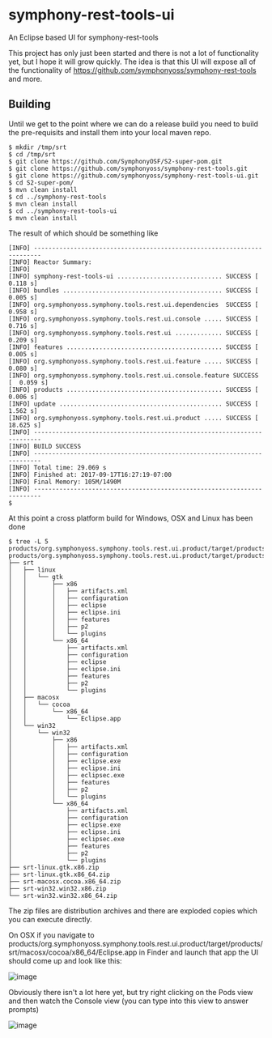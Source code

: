 # symphony-rest-tools-ui
An Eclipse based UI for symphony-rest-tools

This project has only just been started and there is not a lot of functionality yet, but I hope it will grow quickly. The idea is that this UI will expose all of the functionality of https://github.com/symphonyoss/symphony-rest-tools and more.

## Building
Until we get to the point where we can do a release build you need to build the pre-requisits and install them into your local maven repo.

```
$ mkdir /tmp/srt
$ cd /tmp/srt
$ git clone https://github.com/SymphonyOSF/S2-super-pom.git
$ git clone https://github.com/symphonyoss/symphony-rest-tools.git
$ git clone https://github.com/symphonyoss/symphony-rest-tools-ui.git
$ cd S2-super-pom/
$ mvn clean install
$ cd ../symphony-rest-tools
$ mvn clean install
$ cd ../symphony-rest-tools-ui
$ mvn clean install
```

The result of which should be something like

```
[INFO] ------------------------------------------------------------------------
[INFO] Reactor Summary:
[INFO] 
[INFO] symphony-rest-tools-ui ............................. SUCCESS [  0.118 s]
[INFO] bundles ............................................ SUCCESS [  0.005 s]
[INFO] org.symphonyoss.symphony.tools.rest.ui.dependencies  SUCCESS [  0.958 s]
[INFO] org.symphonyoss.symphony.tools.rest.ui.console ..... SUCCESS [  0.716 s]
[INFO] org.symphonyoss.symphony.tools.rest.ui ............. SUCCESS [  0.209 s]
[INFO] features ........................................... SUCCESS [  0.005 s]
[INFO] org.symphonyoss.symphony.tools.rest.ui.feature ..... SUCCESS [  0.080 s]
[INFO] org.symphonyoss.symphony.tools.rest.ui.console.feature SUCCESS [  0.059 s]
[INFO] products ........................................... SUCCESS [  0.006 s]
[INFO] update ............................................. SUCCESS [  1.562 s]
[INFO] org.symphonyoss.symphony.tools.rest.ui.product ..... SUCCESS [ 18.625 s]
[INFO] ------------------------------------------------------------------------
[INFO] BUILD SUCCESS
[INFO] ------------------------------------------------------------------------
[INFO] Total time: 29.069 s
[INFO] Finished at: 2017-09-17T16:27:19-07:00
[INFO] Final Memory: 105M/1490M
[INFO] ------------------------------------------------------------------------
$ 
```

At this point a cross platform build for Windows, OSX and Linux has been done

```
$ tree -L 5 products/org.symphonyoss.symphony.tools.rest.ui.product/target/products
products/org.symphonyoss.symphony.tools.rest.ui.product/target/products
├── srt
│   ├── linux
│   │   └── gtk
│   │       ├── x86
│   │       │   ├── artifacts.xml
│   │       │   ├── configuration
│   │       │   ├── eclipse
│   │       │   ├── eclipse.ini
│   │       │   ├── features
│   │       │   ├── p2
│   │       │   └── plugins
│   │       └── x86_64
│   │           ├── artifacts.xml
│   │           ├── configuration
│   │           ├── eclipse
│   │           ├── eclipse.ini
│   │           ├── features
│   │           ├── p2
│   │           └── plugins
│   ├── macosx
│   │   └── cocoa
│   │       └── x86_64
│   │           └── Eclipse.app
│   └── win32
│       └── win32
│           ├── x86
│           │   ├── artifacts.xml
│           │   ├── configuration
│           │   ├── eclipse.exe
│           │   ├── eclipse.ini
│           │   ├── eclipsec.exe
│           │   ├── features
│           │   ├── p2
│           │   └── plugins
│           └── x86_64
│               ├── artifacts.xml
│               ├── configuration
│               ├── eclipse.exe
│               ├── eclipse.ini
│               ├── eclipsec.exe
│               ├── features
│               ├── p2
│               └── plugins
├── srt-linux.gtk.x86.zip
├── srt-linux.gtk.x86_64.zip
├── srt-macosx.cocoa.x86_64.zip
├── srt-win32.win32.x86.zip
└── srt-win32.win32.x86_64.zip
```
The zip files are distribution archives and there are exploded copies which you can execute directly.

On OSX if you navigate to products/org.symphonyoss.symphony.tools.rest.ui.product/target/products/srt/macosx/cocoa/x86_64/Eclipse.app in Finder and launch that app the UI should come up and look like this:

![image](https://user-images.githubusercontent.com/14877967/30525963-93ea99d8-9bc6-11e7-99f6-b628e1fc2af5.png)

Obviously there isn't a lot here yet, but try right clicking on the Pods view and then watch the Console view (you can type into this view to answer prompts)

![image](https://user-images.githubusercontent.com/14877967/30525991-0e0ba996-9bc7-11e7-977e-1028625643be.png)
